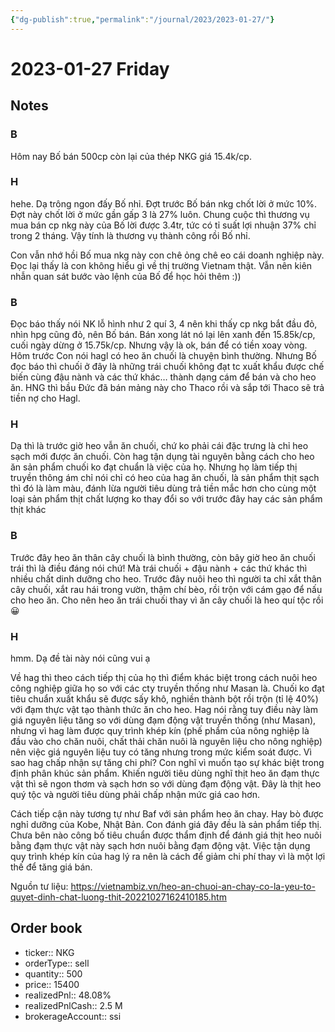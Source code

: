 ```yaml
---
{"dg-publish":true,"permalink":"/journal/2023/2023-01-27/"}
---
```


# 2023-01-27 Friday

## Notes

### B

Hôm nay Bố bán 500cp còn lại của thép NKG giá 15.4k/cp.

### H

hehe. Dạ trông ngon đấy Bố nhỉ. Đợt trước Bố bán nkg chốt lời ở mức 10%. Đợt này chốt lời ở mức gần gấp 3 là 27% luôn. Chung cuộc thì thương vụ mua bán cp nkg này của Bố lời được 3.4tr, tức có tỉ suất lợi nhuận 37% chỉ trong 2 tháng. Vậy tính là thương vụ thành công rồi Bố nhỉ.

Con vẫn nhớ hồi Bố mua nkg này con chê ỏng chê eo cái doanh nghiệp này. Đọc lại thấy là con không hiểu gì về thị trường Vietnam thật. Vẫn nên kiên nhẫn quan sát bước vào lệnh của Bố để học hỏi thêm :))

### B

Đọc báo thấy nói NK lỗ hình như 2 quí 3, 4 nên khi thấy cp nkg bắt đầu đỏ, nhìn hpg cũng đỏ, nên Bố bán. Bán xong lát nó lại lên xanh đến 15.85k/cp, cuối ngày dừng ở 15.75k/cp. Nhưng vậy là ok, bán để có tiền xoay vòng.
Hôm trước Con nói hagl có heo ăn chuối là chuyện bình thường. Nhưng Bố đọc báo thì chuối ở đây là những trái chuối không đạt tc xuất khẩu được chế biến cùng đậu nành và các thứ khác… thành dạng cám để bán và cho heo ăn.
HNG thì bầu Đức đã bán mảng này cho Thaco rồi và sắp tới Thaco sẽ trả tiền nợ cho Hagl.

### H

Dạ thì là trước giờ heo vẫn ăn chuối, chứ ko phải cái đặc trưng là chỉ heo sạch mới được ăn chuối. Còn hag tận dụng tài nguyên bằng cách cho heo ăn sản phẩm chuối ko đạt chuẩn là việc của họ. Nhưng họ làm tiếp thị truyền thông ám chỉ nói chỉ có heo của hag ăn chuối, là sản phẩm thịt sạch thì đó là làm màu, đánh lừa người tiêu dùng trả tiền mắc hơn cho cùng một loại sản phẩm thịt chất lượng ko thay đổi so với trước đây hay các sản phẩm thịt khác

### B

Trước đây heo ăn thân cây chuối là bình thường, còn bây giờ heo ăn chuối trái thì là điều đáng nói chứ! Mà trái chuối + đậu nành + các thứ khác thì nhiều chất dinh dưỡng cho heo. Trước đây nuôi heo thì người ta chỉ xắt thân cây chuối, xắt rau hái trong vườn, thậm chí bèo, rồi trộn với cám gạo để nấu cho heo ăn. Cho nên heo ăn trái chuối thay vì ăn cây chuối là heo quí tộc rồi 😀

### H

hmm. Dạ đề tài này nói cũng vui ạ

Về hag thì theo cách tiếp thị của họ thì điểm khác biệt trong cách nuôi heo công nghiệp giữa họ so với các cty truyền thống như Masan là. Chuối ko đạt tiêu chuẩn xuất khẩu sẽ được sấy khô, nghiền thành bột rồi trộn (tỉ lệ 40%) với đạm thực vật tạo thành thức ăn cho heo. Hag nói rằng tuy điều này làm giá nguyên liệu tăng so với dùng đạm động vật truyền thống (như Masan), nhưng vì hag làm được quy trình khép kín (phế phẩm của nông nghiệp là đầu vào cho chăn nuôi, chất thải chăn nuôi là nguyên liệu cho nông nghiệp) nên việc giá nguyên liệu tuy có tăng nhưng trong mức kiểm soát được. Vì sao hag chấp nhận sự tăng chi phí? Con nghĩ vì muốn tạo sự khác biệt trong định phân khúc sản phẩm. Khiến người tiêu dùng nghĩ thịt heo ăn đạm thực vật thì sẽ ngon thơm và sạch hơn so với dùng đạm động vật. Đây là thịt heo quý tộc và người tiêu dùng phải chấp nhận mức giá cao hơn. 

Cách tiếp cận này tương tự như Baf với sản phẩm heo ăn chay. Hay bò được nghỉ dưỡng của Kobe, Nhật Bản. Con đánh giá đây đều là sản phẩm tiếp thị. Chưa bên nào công bố tiêu chuẩn được thẩm định để đánh giá thịt heo nuôi bằng đạm thực vật này sạch hơn nuôi bằng đạm động vật. Việc tận dụng quy trình khép kín của hag lý ra nên là cách để giảm chi phí thay vì là một lợi thế để tăng giá bán.

Nguồn tư liệu:
<https://vietnambiz.vn/heo-an-chuoi-an-chay-co-la-yeu-to-quyet-dinh-chat-luong-thit-20221027162410185.htm>

## Order book

- ticker:: NKG
- orderType:: sell
- quantity:: 500
- price:: 15400
- realizedPnl:: 48.08%
- realizedPnlCash:: 2.5 M
- brokerageAccount:: ssi
